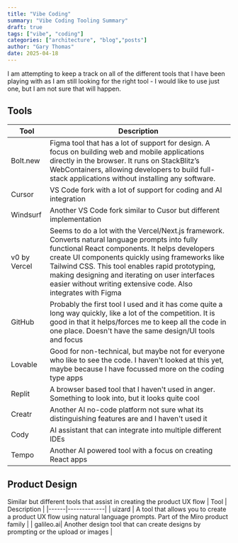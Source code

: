```yaml
---
title: "Vibe Coding"
summary: "Vibe Coding Tooling Summary"
draft: true
tags: ["vibe", "coding"]
categories: ["architecture", "blog","posts"]
author: "Gary Thomas"
date: 2025-04-18
---
```


I am attempting to keep a track on all of the different tools that I have been playing with as I am still looking for the right tool - I would like to use just one, but I am not sure that will happen.

## Tools

| Tool | Description |
|------|-------------|
| Bolt.new | Figma tool that has a lot of support for design. A focus on building web and mobile applications directly in the browser. It runs on StackBlitz’s WebContainers, allowing developers to build full-stack applications without installing any software. |
| Cursor | VS Code fork with a lot of support for coding and AI integration|
| Windsurf | Another VS Code fork similar to Cusor but different implementation |
|v0 by Vercel | Seems to do a lot with the Vercel/Next.js framework. Converts natural language prompts into fully functional React components. It helps developers create UI components quickly using frameworks like Tailwind CSS. This tool enables rapid prototyping, making designing and iterating on user interfaces easier without writing extensive code. Also integrates with Figma |
| GitHub | Probably the first tool I used and it has come quite a long way quickly, like a lot of the competition. It is good in that it helps/forces me to keep all the code in one place. Doesn't have the same design/UI tools and focus |
| Lovable | Good for non-technical, but maybe not for everyone who like to see the code. I haven't looked at this yet, maybe because I have focussed more on the coding type apps |
| Replit | A browser based tool that I haven't used in anger. Something to look into, but it looks quite cool |
| Creatr | Another AI no-code platform not sure what its distinguishing features are and I haven't used it |
| Cody | AI assistant that can integrate into multiple different IDEs |
| Tempo | Another AI powered tool with a focus on creating React apps |

## Product Design

Similar but different tools that assist in creating the product UX flow
| Tool | Description |
|------|-------------|
| uizard | A tool that allows you to create a product UX flow using natural language prompts. Part of the Miro product family |
| galileo.ai| Another design tool that can create designs by prompting or the upload or images |